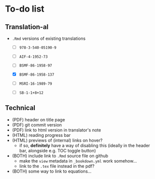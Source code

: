 # To-do list

## Translation-al

- `.Rmd` versions of existing translations
  + [ ] `978-3-540-05190-9`
  + [ ] `AIF-4-1952-73`
  + [ ] `BSMF-86-1958-97`
  + [x] `BSMF-86-1958-137`
  + [ ] `MSRI-16-1989-79`
  + [ ] `SB-1-1+8+12`


## Technical

- (PDF) header on title page
- (PDF) git commit version
- (PDF) link to html version in translator's note
- (HTML) reading progress bar
- (HTML) previews of (internal) links on hover?
  + if so, **definitely** have a way of disabling this (ideally in the header bar, alongside e.g. TOC toggle button)
- (BOTH) include link to `.Rmd` source file on github
  + make the `view` metadata in `_bookdown.yml` work somehow...
  + link to the `.tex` file instead in the pdf?
- (BOTH) some way to link to equations...
